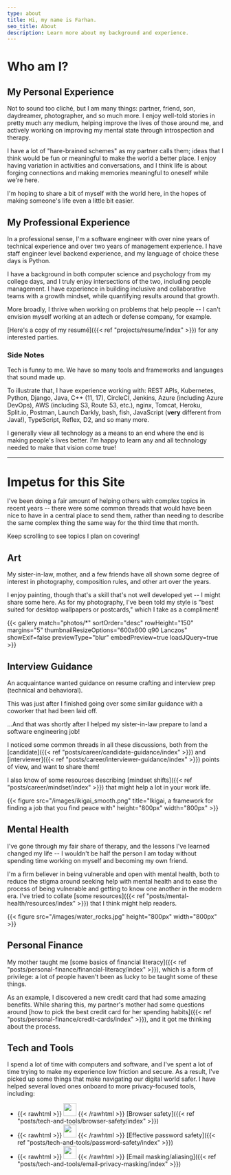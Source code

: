 ```yaml
---
type: about
title: Hi, my name is Farhan.
seo_title: About
description: Learn more about my background and experience.
---
```


# Who am I?
## My Personal Experience
Not to sound too cliché, but I am many things: partner, friend, son, daydreamer, photographer, and so much more. I enjoy well-told stories in pretty much any medium, helping improve the lives of those around me, and actively working on improving my mental state through introspection and therapy.

I have a lot of "hare-brained schemes" as my partner calls them; ideas that I think would be fun or meaningful to make the world a better place. I enjoy having variation in activities and conversations, and I think life is about forging connections and making memories meaningful to oneself while we're here.

I'm hoping to share a bit of myself with the world here, in the hopes of making someone's life even a little bit easier.

## My Professional Experience
In a professional sense, I'm a software engineer with over nine years of technical experience and over two years of management experience. I have staff engineer level backend experience, and my language of choice these days is Python. 

I have a background in both computer science and psychology from my college days, and I truly enjoy intersections of the two, including people management. I have experience in building inclusive and collaborative teams with a growth mindset, while quantifying results around that growth. 

More broadly, I thrive when working on problems that help people -- I can't envision myself working at an adtech or defense company, for example.

[Here's a copy of my resumé]({{< ref "projects/resume/index" >}}) for any interested parties.

### Side Notes
Tech is funny to me. We have so many tools and frameworks and languages that sound made up. 

To illustrate that, I have experience working with: REST APIs, Kubernetes, Python, Django, Java, C++ (11, 17), CircleCI, Jenkins, Azure (including Azure DevOps), AWS (including S3, Route 53, etc.), nginx, Tomcat, Heroku, Split.io, Postman, Launch Darkly, bash, fish, JavaScript (**very** different from Java!), TypeScript, Reflex, D2, and so many more.

I generally view all technology as a means to an end where the end is making people's lives better. I'm happy to learn any and all technology needed to make that vision come true!

---

# Impetus for this Site
I've been doing a fair amount of helping others with complex topics in recent years -- there were some common threads that would have been nice to have in a central place to send them, rather than needing to describe the same complex thing the same way for the third time that month. 

Keep scrolling to see topics I plan on covering!

## Art
My sister-in-law, mother, and a few friends have all shown some degree of interest in photography, composition rules, and other art over the years.

I enjoy painting, though that's a skill that's not well developed yet -- I might share some here. As for my photography, I've been told my style is "best suited for desktop wallpapers or postcards," which I take as a compliment!

{{< gallery match="photos/*" sortOrder="desc" rowHeight="150" margins="5" thumbnailResizeOptions="600x600 q90 Lanczos" showExif=false previewType="blur" embedPreview=true loadJQuery=true >}}

## Interview Guidance
An acquaintance wanted guidance on resume crafting and interview prep (technical and behavioral).

This was just after I finished going over some similar guidance with a coworker that had been laid off.

...And that was shortly after I helped my sister-in-law prepare to land a software engineering job!

I noticed some common threads in all these discussions, both from the [candidate]({{< ref "posts/career/candidate-guidance/index" >}}) and [interviewer]({{< ref "posts/career/interviewer-guidance/index" >}}) points of view, and want to share them!

I also know of some resources describing [mindset shifts]({{< ref "posts/career/mindset/index" >}}) that might help a lot in your work life.

{{< figure src="/images/ikigai_smooth.png" title="Ikigai, a framework for finding a job that you find peace with" height="800px" width="800px" >}}


## Mental Health
I've gone through my fair share of therapy, and the lessons I've learned changed my life -- I wouldn't be half the person I am today without spending time working on myself and becoming my own friend.

I'm a firm believer in being vulnerable and open with mental health, both to reduce the stigma around seeking help with mental health and to ease the process of being vulnerable and getting to know one another in the modern era. I've tried to collate [some resources]({{< ref "posts/mental-health/resources/index" >}}) that I think might help readers.

{{< figure src="/images/water_rocks.jpg" height="800px" width="800px" >}}

## Personal Finance
My mother taught me [some basics of financial literacy]({{< ref "posts/personal-finance/financial-literacy/index" >}}), which is a form of privilege: a lot of people haven't been as lucky to be taught some of these things. 

As an example, I discovered a new credit card that had some amazing benefits. While sharing this, my partner's mother had some questions around [how to pick the best credit card for her spending habits]({{< ref "posts/personal-finance/credit-cards/index" >}}), and it got me thinking about the process.

## Tech and Tools
I spend a lot of time with computers and software, and I've spent a lot of time trying to make my experience low friction and secure. As a result, I've picked up some things that make navigating our digital world safer. I have helped several loved ones onboard to more privacy-focused tools, including:
-   {{< rawhtml >}}
    <img src="/images/logo-files/firefox_logo_small.png" height="30px" width="30px" inline=true >
    {{< /rawhtml >}}
    [Browser safety]({{< ref "posts/tech-and-tools/browser-safety/index" >}})
-   {{< rawhtml >}}
    <img src="/images/logo-files/dashlane_old_logo_small.png" height="30px" width="30px" >
    {{< /rawhtml >}}
    [Effective password safety]({{< ref "posts/tech-and-tools/password-safety/index" >}})
-   {{< rawhtml >}}
    <img src="/images/logo-files/proton-mail-badge.svg" height="30px" width="30px" inline=true >
    {{< /rawhtml >}}
    [Email masking/aliasing]({{< ref "posts/tech-and-tools/email-privacy-masking/index" >}})
